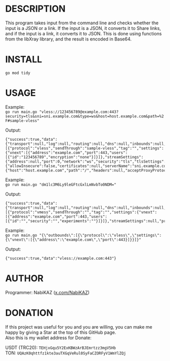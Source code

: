 # DESCRIPTION
This program takes input from the command line and checks whether the input is a JSON or a link.
If the input is a JSON, it converts it to Share links, and if the input is a link, it converts it to JSON.
This is done using functions from the libXray library, and the result is encoded in Base64.
 
# INSTALL
`go mod tidy`

# USAGE
Example:\
`go run main.go "vless://123456789@example.com:443?security=tls&sni=sni.example.com&type=ws&host=host.example.com&path=%2F#sample-vless"`

Output:
```
{"success":true,"data":{"transport":null,"log":null,"routing":null,"dns":null,"inbounds":null,"outbounds":[{"protocol":"vless","sendThrough":"sample-vless","tag":"","settings":{"vnext":[{"address":"example.com","port":443,"users":[{"id":"123456789","encryption":"none"}]}]},"streamSettings":{"address":null,"port":0,"network":"ws","security":"tls","tlsSettings":{"allowInsecure":false,"certificates":null,"serverName":"sni.example.com","alpn":null,"enableSessionResumption":false,"disableSystemRoot":false,"minVersion":"","maxVersion":"","cipherSuites":"","fingerprint":"","rejectUnknownSni":false,"pinnedPeerCertificateChainSha256":null,"pinnedPeerCertificatePublicKeySha256":null,"curvePreferences":null,"masterKeyLog":"","serverNameToVerify":""},"realitySettings":null,"rawSettings":null,"tcpSettings":null,"xhttpSettings":null,"splithttpSettings":null,"kcpSettings":null,"grpcSettings":null,"wsSettings":{"host":"host.example.com","path":"/","headers":null,"acceptProxyProtocol":false,"heartbeatPeriod":0},"httpupgradeSettings":null,"sockopt":null},"proxySettings":null,"mux":null}],"policy":null,"api":null,"metrics":null,"stats":null,"reverse":null,"fakeDns":null,"observatory":null,"burstObservatory":null}}
```

Example:\
`go run main.go "dm1lc3M6Ly9leGFtcGxlLmNvbTo0NDM="`

Output:
```
{"success":true,"data":{"transport":null,"log":null,"routing":null,"dns":null,"inbounds":null,"outbounds":[{"protocol":"vmess","sendThrough":"","tag":"","settings":{"vnext":[{"address":"example.com","port":443,"users":[{"id":"","security":"","experiments":""}]}]},"streamSettings":null,"proxySettings":null,"mux":null}],"policy":null,"api":null,"metrics":null,"stats":null,"reverse":null,"fakeDns":null,"observatory":null,"burstObservatory":null}}
```

Example:\
`go run main.go "{\"outbounds\":[{\"protocol\":\"vless\",\"settings\":{\"vnext\":[{\"address\":\"example.com\",\"port\":443}]}}]}"`

Output:
```
{"success":true,"data":"vless://example.com:443"}
```

# AUTHOR
Programmer: NabiKAZ ([x.com/NabiKAZ](x.com/NabiKAZ))

# DONATION
If this project was useful for you and you are willing, you can make me happy by giving a Star at the top of this GitHub page. \
Also this is my wallet address for Donate:

USDT (TRC20): `TEHjxGqu5Y2ExKBWzArBJEmrtzz3mgV5Hb` \
TON: `UQAzK0qhttfz1kte3auTXGqVeRul0SyFaCZORFyV1WmYlZQj`
